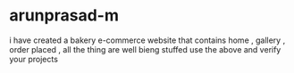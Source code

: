 # arunprasad-m  
i have created a bakery e-commerce website that contains home , gallery , order placed , all the thing are well bieng stuffed 
use the above and verify your projects 
